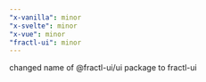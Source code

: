 ```yaml
---
"x-vanilla": minor
"x-svelte": minor
"x-vue": minor
"fractl-ui": minor
---
```


changed name of @fractl-ui/ui package to fractl-ui

